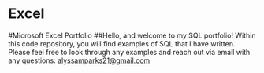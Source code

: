 # Excel
#Microsoft Excel Portfolio
##Hello, and welcome to my SQL portfolio! Within this code repository, you will find examples of SQL that I have written. Please feel free to look through any examples and reach out via email with any questions: alyssamparks21@gmail.com
